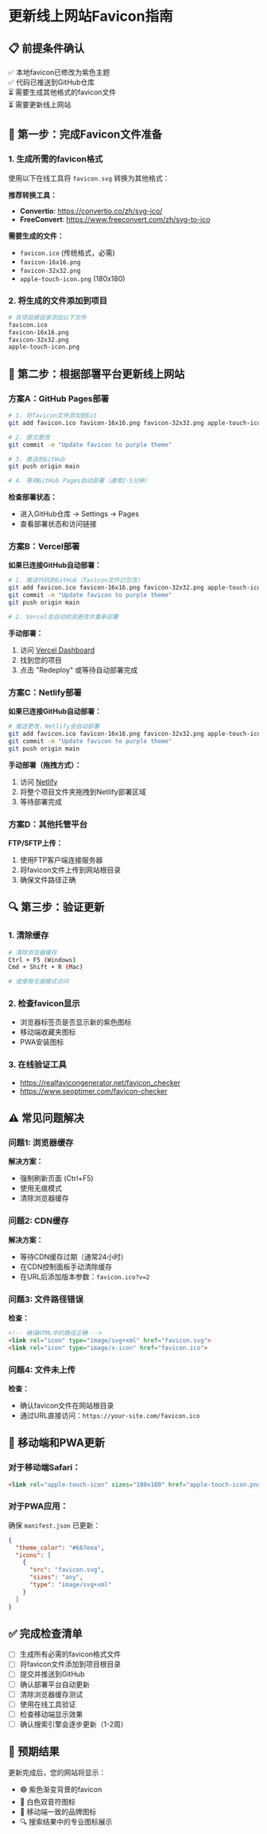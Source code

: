 # 更新线上网站Favicon指南

## 📋 前提条件确认
✅ 本地favicon已修改为紫色主题  
✅ 代码已推送到GitHub仓库  
⏳ 需要生成其他格式的favicon文件  
⏳ 需要更新线上网站  

## 🔧 第一步：完成Favicon文件准备

### 1. 生成所需的favicon格式
使用以下在线工具将 `favicon.svg` 转换为其他格式：

**推荐转换工具：**
- **Convertio**: https://convertio.co/zh/svg-ico/
- **FreeConvert**: https://www.freeconvert.com/zh/svg-to-ico

**需要生成的文件：**
- `favicon.ico` (传统格式，必需)
- `favicon-16x16.png` 
- `favicon-32x32.png`
- `apple-touch-icon.png` (180x180)

### 2. 将生成的文件添加到项目
```bash
# 在项目根目录添加以下文件
favicon.ico
favicon-16x16.png
favicon-32x32.png
apple-touch-icon.png
```

## 🚀 第二步：根据部署平台更新线上网站

### 方案A：GitHub Pages部署

```bash
# 1. 将favicon文件添加到Git
git add favicon.ico favicon-16x16.png favicon-32x32.png apple-touch-icon.png

# 2. 提交更改
git commit -m "Update favicon to purple theme"

# 3. 推送到GitHub
git push origin main

# 4. 等待GitHub Pages自动部署（通常2-5分钟）
```

**检查部署状态：**
- 进入GitHub仓库 → Settings → Pages
- 查看部署状态和访问链接

### 方案B：Vercel部署

**如果已连接GitHub自动部署：**
```bash
# 1. 推送代码到GitHub（favicon文件已包含）
git add favicon.ico favicon-16x16.png favicon-32x32.png apple-touch-icon.png
git commit -m "Update favicon to purple theme"
git push origin main

# 2. Vercel会自动检测更改并重新部署
```

**手动部署：**
1. 访问 [Vercel Dashboard](https://vercel.com/dashboard)
2. 找到您的项目
3. 点击 "Redeploy" 或等待自动部署完成

### 方案C：Netlify部署

**如果已连接GitHub自动部署：**
```bash
# 推送更改，Netlify会自动部署
git add favicon.ico favicon-16x16.png favicon-32x32.png apple-touch-icon.png
git commit -m "Update favicon to purple theme"
git push origin main
```

**手动部署（拖拽方式）：**
1. 访问 [Netlify](https://netlify.com)
2. 将整个项目文件夹拖拽到Netlify部署区域
3. 等待部署完成

### 方案D：其他托管平台

**FTP/SFTP上传：**
1. 使用FTP客户端连接服务器
2. 将favicon文件上传到网站根目录
3. 确保文件路径正确

## 🔍 第三步：验证更新

### 1. 清除缓存
```bash
# 清除浏览器缓存
Ctrl + F5 (Windows)
Cmd + Shift + R (Mac)

# 或使用无痕模式访问
```

### 2. 检查favicon显示
- 浏览器标签页是否显示新的紫色图标
- 移动端收藏夹图标
- PWA安装图标

### 3. 在线验证工具
- https://realfavicongenerator.net/favicon_checker
- https://www.seoptimer.com/favicon-checker

## ⚠️ 常见问题解决

### 问题1: 浏览器缓存
**解决方案：**
- 强制刷新页面 (Ctrl+F5)
- 使用无痕模式
- 清除浏览器缓存

### 问题2: CDN缓存
**解决方案：**
- 等待CDN缓存过期（通常24小时）
- 在CDN控制面板手动清除缓存
- 在URL后添加版本参数：`favicon.ico?v=2`

### 问题3: 文件路径错误
**检查：**
```html
<!-- 确保HTML中的路径正确 -->
<link rel="icon" type="image/svg+xml" href="favicon.svg">
<link rel="icon" type="image/x-icon" href="favicon.ico">
```

### 问题4: 文件未上传
**检查：**
- 确认favicon文件在网站根目录
- 通过URL直接访问：`https://your-site.com/favicon.ico`

## 📱 移动端和PWA更新

### 对于移动端Safari：
```html
<link rel="apple-touch-icon" sizes="180x180" href="apple-touch-icon.png">
```

### 对于PWA应用：
确保 `manifest.json` 已更新：
```json
{
  "theme_color": "#667eea",
  "icons": [
    {
      "src": "favicon.svg",
      "sizes": "any",
      "type": "image/svg+xml"
    }
  ]
}
```

## ✅ 完成检查清单

- [ ] 生成所有必需的favicon格式文件
- [ ] 将favicon文件添加到项目根目录
- [ ] 提交并推送到GitHub
- [ ] 确认部署平台自动更新
- [ ] 清除浏览器缓存测试
- [ ] 使用在线工具验证
- [ ] 检查移动端显示效果
- [ ] 确认搜索引擎会逐步更新（1-2周）

## 🎯 预期结果

更新完成后，您的网站将显示：
- 🟣 紫色渐变背景的favicon
- 🎵 白色双音符图标
- 📱 移动端一致的品牌图标
- 🔍 搜索结果中的专业图标展示 